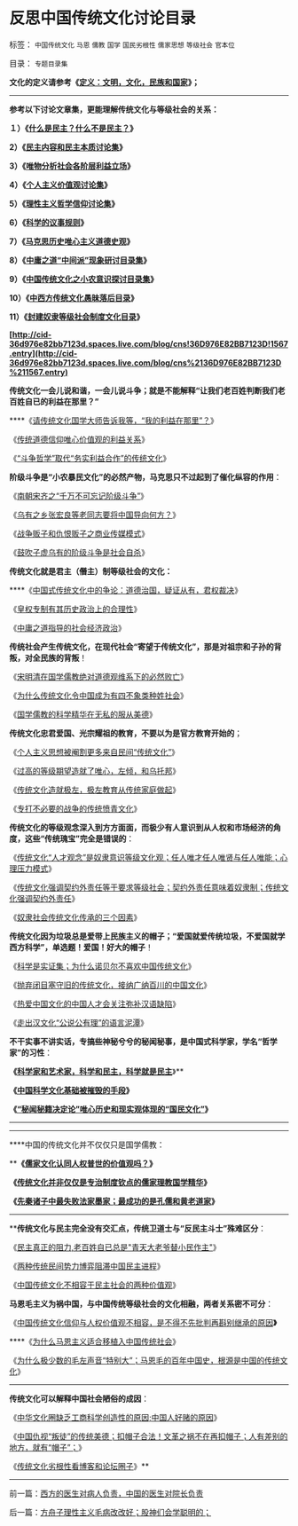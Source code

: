 # 反思中国传统文化讨论目录

标签： `中国传统文化` `马恩` `儒教` `国学` `国民劣根性` `儒家思想` `等级社会` `官本位` 

目录： `专题目录集`

**文化的定义请参考《**[**定义：文明，文化，民族和国家**](../../../2010/2/11/定义：文明，文化，民族和国家.md)**》；**

****

**参考以下讨论文章集，更能理解传统文化与等级社会的关系：**

**１）《**[**什么是民主？什么不是民主？**](../../../2009/10/27/讨论集：什么是democracy？什么不是？.md)**》**

**2）《**[**民主内容和民主本质讨论集**](../../../2009/10/27/讨论集：什么是democracy？什么不是？.md)**》**

**3）《**[**唯物分析社会各阶层利益立场**](../../../2009/7/21/唯物分析社会各阶层利益立场.md)**》**

**4）《**[**个人主义价值观讨论集**](../../../2010/5/21/个人主义价值观讨论目录集.md)**》**

**5）《**[**理性主义哲学信仰讨论集**](../../../2010/5/28/理性主义哲学信仰讨论集.md)**》**

**6）《**[**科学的议事规则**](../../../2009/6/17/民主就是科学的议事规则.md)**》**

**7）《**[**马克思历史唯心主义道德史观**](../../../2010/6/6/“历史唯物主义”道德史观讨论集.md)**》**

**8）《**[**中庸之道“中间派”现象研讨目录集**](../../../2010/7/4/中庸之道“中间派”现象研讨目录集.md)**》**

**9）《**[**中国传统文化之小农意识探讨目录集**](../../../2010/2/28/中国传统文化之小农意识探讨目录集.md)**》**

**10）《**[**中西方传统文化愚昧落后目录**](../../../2010/7/11/中西方传统文化愚昧落后目录.md)**》**

**11）《**[**封建奴隶等级社会制度文化目录**](../../../2010/7/17/等级社会制度文化.md)**》**

**[http://cid-36d976e82bb7123d.spaces.live.com/blog/cns!36D976E82BB7123D!1567.entry](http://cid-36d976e82bb7123d.spaces.live.com/blog/cns%2136D976E82BB7123D%211567.entry)**

**传统文化一会儿说和谐，一会儿说斗争；就是不能解释“让我们老百姓判断我们老百姓自已的利益在那里？”**

****《[请传统文化国学大师告诉我等，“我的利益在那里”？](../../../2009/6/19/请儒教国学大师告诉我等小民，“我们的利益在那里”.md)》

《[传统道德信仰唯心价值观的利益关系](../../../2009/6/20/传统道德信仰唯心价值观的利益关系.md)》

《[“斗争哲学”取代“务实利益合作”的传统文化](../../../2010/2/3/“斗争哲学”取代“务实合作”的传统文化.md)》



**阶级斗争是“小农暴民文化”的必然产物，马克思只不过起到了催化纵容的作用**：

《[南朝宋齐之“千万不可忘记阶级斗争”](http://darthvad.blog.sohu.com/130312127.html)》

《[乌有之乡张宏良等老同志要将中国导向何方？](../../../2009/6/29/胡适不幸言中？复旧将中国引向何方？　.md)》

《[战争贩子和仇恨贩子之商业传媒模式](http://blog.sina.com.cn/s/blog_5563a64d0100dkk5.html)》

《[鼓吹子虚乌有的阶级斗争是社会自杀](../../../2009/7/1/鼓吹子虚乌有的阶级斗争是社会自杀.md)》



**传统文化就是君主（僭主）制等级社会的文化：**

****《[中国式传统文化中的争论：道德治国，疑证从有，君权裁决](../../../2009/3/25/中国式诡辩：疑证从有，君权裁决.md)》

《[皇权专制有其历史政治上的合理性](../../../2009/3/17/皇权制度有其历史曾经的合理性.md)》

《[中庸之道指导的社会经济政治](http://blog.sina.com.cn/s/blog_5563a64d0100c8d1.html)》



**传统社会产生传统文化，在现代社会“寄望于传统文化”，那是对祖宗和子孙的背叛，对全民族的背叛**！

《[宋明清在国学儒教绝对道德观维系下的必然败亡](../../../2009/3/22/宋明清在国学儒教绝对道德观维系下的必然败亡.md)》

《[为什么传统文化令中国成为有四不象类种姓社会](../../../2009/3/24/为什么有中国特色的四不象是不稳定的系统.md)》

《[国学儒教的科学精华在无私的服从美德](../../../2009/6/22/国学儒教的科学精华在无私的服从美德.md)》

**传统文化忠君爱国、光宗耀祖的教育，不要以为是官方教育开始的**；

《[个人主义思想被阉割更多来自民间“传统文化”](../../../2008/7/29/个人主义思想被阉割更多来自民间“传统文化”.md)》

《[过高的等级期望造就了唯心，左倾，和乌托邦](../../../2009/8/29/过高的期望造就了唯心，左倾，和乌托邦.md)》

《[传统文化造就极左，极左教育从传统家庭做起](http://blog.sina.com.cn/s/blog_5563a64d0100f6wx.html)》

《[专打不必要的战争的传统愤青文化](../../../2009/12/15/专打不必要的战争的愤青文化.md)》



**传统文化的等级观念深入到方方面面，而极少有人意识到从人权和市场经济的角度，这些“传统瑰宝”完全是错误的**：

《[传统文化“人才观念”是奴隶意识等级文化观；任人唯才任人唯贤与任人唯能；心理压力模式](../../../2010/5/29/“人才观念”是落后等级文化观念.md)》

《[传统文化强调契约外责任等于要求等级社会；契约外责任意味着奴隶制；传统文化强调契约外责任](../../../2010/5/29/富士康无需对员工个人自杀负契约外的责任.md)》

《[奴隶社会传统文化传承的三个因素](../../../2010/1/20/奴隶社会传统文化传承的三个因素.md)》



**传统文化因为垃圾总是爱带上民族主义的帽子；“爱国就爱传统垃圾，不爱国就学西方科学”，单选题！爱国！好大的帽子**！

《[科学是实证集；为什么诺贝尔不喜欢中国传统文化](../../../2009/6/18/科学是实证集；为什么诺贝尔不喜欢中国传统文化.md)》

《[抛弃闭目塞守旧的传统文化，接纳广纳百川的中国文化](../../../2009/5/15/热爱传统文化还是仇视中国文化？.md)》

《[热爱中国文化的中国人才会关注弥补汉语缺陷](../../../2009/5/18/热爱中国文化的国人才会关注弥补汉语的缺陷.md)》

《[走出汉文化“公说公有理”的语言泥潭](../../../2009/5/25/走出汉文化“公说公有理”的语言泥潭.md)》



**不干实事不讲实话，专搞些神秘兮兮的秘闻秘事，是中国式科学家，学名“哲学家”的习性**：

**《[**科学家和艺术家，科学和民主，科学就是民主**](../../../2009/12/7/科学家和艺术家，&nbsp;科学和民主.md)**》**

**《[中国科学文化基础被摧毁的手段](../../../2009/12/8/中国科学文化基础被摧毁的手段.md)》**

**《[“秘闻秘籍决定论”唯心历史和现实观体现的“国民文化”](../../../2010/4/19/“秘闻秘籍决定论”唯心历史和现实观体现的“国民文化.md)》**

******

****

****中国的传统文化并不仅仅只是国学儒教：

****《[儒家文化认同人权普世的价值观吗？](../../../2009/6/21/儒家文化信仰者认同人权普世的价值观吗.md)》**

**《[传统文化并非仅仅是专治制度钦点的儒家理教国学精华](../../../2009/3/25/大学无书：传统文化非钦点国学精华.md)》**

**《[先秦诸子中最失败法家墨家；最成功的是孔儒和黄老道家](../../../2010/6/8/民主和专制优劣比较约束定理;商鞅变法和最失败的法家.md)》**

****

****传统文化与民主完全没有交汇点，传统卫道士与“反民主斗士”殊难区分**：

《[民主真正的阻力,老百姓自已总是"青天大老爷替小民作主"](http://blog.sina.com.cn/s/blog_5563a64d0100gfpk.html)》

《[两种传统民间势力博弈阻滞中国民主进程](../../../2010/1/14/两种传统民间势力博羿阻尼民主进程.md)》

《[中国传统文化不相容于民主社会的两种价值观](../../../2010/1/14/中国传统文化不相容于民主社会的两种价值观.md)》



**马恩毛主义为祸中国，与中国传统等级社会的文化相融，两者关系密不可分**：

《[中国传统文化信仰与人权价值观不相容，是不得不先批判再斟别继承的原因](../../../2009/6/21/传统道德信仰价值观相容人权吗？.md)**》**

****《[为什么马恩主义适合移植入中国传统社会](../../../2009/6/26/马恩主义为什么适合移植入中国传统社会.md)》

《[为什么极少数的毛左声音“特别大”；马恩毛的百年中国史，根源是中国的传统文化](../../../2010/5/10/马恩毛都是中国传统文化的选择.md)》

******

**传统文化可以解释中国社会陋俗的成因**：

《[中华文化圈缺乏工商科学创造性的原因;中国人好赌的原因](../../../2010/3/30/中国人好赌的原因.md)》

《[中国仇视“叛徒”的传统美德；扣帽子合法！文革之祸不在再扣帽子；人有差别的地方，就有“帽子”；](../../../2010/6/1/文革之祸不在于扣帽子;有人的地方就有帽子.md)》

《[传统文化劣根性看博客和论坛圈子](../../../2010/5/14/文化劣根性看博客论坛圈子.md)》**



****

前一篇：[西方的医生对病人负责，中国的医生对院长负责](../../../2010/7/23/西方的医生对病人负责，中国的医生对院长负责.md)

后一篇：[方舟子理性主义毛病改改好；股神们会学聪明的；](../../../2010/7/28/方舟子理性主义毛病改改好；股神们会学聪明的；.md)
